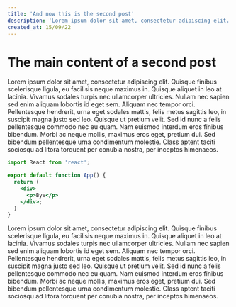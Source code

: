 ```yaml
---
title: 'And now this is the second post'
description: 'Lorem ipsum dolor sit amet, consectetur adipiscing elit. Quisque finibus scelerisque ligula, eu facilisis neque maximus in. Quisque aliquet in leo at lacinia.'
created_at: 15/09/22
---
```


# The main content of a second post

Lorem ipsum dolor sit amet, consectetur adipiscing elit. Quisque finibus scelerisque ligula, eu facilisis neque maximus in. Quisque aliquet in leo at lacinia. Vivamus sodales turpis nec ullamcorper ultricies. Nullam nec sapien sed enim aliquam lobortis id eget sem. Aliquam nec tempor orci. Pellentesque hendrerit, urna eget sodales mattis, felis metus sagittis leo, in suscipit magna justo sed leo. Quisque ut pretium velit. Sed id nunc a felis pellentesque commodo nec eu quam. Nam euismod interdum eros finibus bibendum. Morbi ac neque mollis, maximus eros eget, pretium dui. Sed bibendum pellentesque urna condimentum molestie. Class aptent taciti sociosqu ad litora torquent per conubia nostra, per inceptos himenaeos.

```jsx
import React from 'react';

export default function App() {
  return (
    <div>
      <p>Bye</p>
    </div>;
  )
}
```

Lorem ipsum dolor sit amet, consectetur adipiscing elit. Quisque finibus scelerisque ligula, eu facilisis neque maximus in. Quisque aliquet in leo at lacinia. Vivamus sodales turpis nec ullamcorper ultricies. Nullam nec sapien sed enim aliquam lobortis id eget sem. Aliquam nec tempor orci. Pellentesque hendrerit, urna eget sodales mattis, felis metus sagittis leo, in suscipit magna justo sed leo. Quisque ut pretium velit. Sed id nunc a felis pellentesque commodo nec eu quam. Nam euismod interdum eros finibus bibendum. Morbi ac neque mollis, maximus eros eget, pretium dui. Sed bibendum pellentesque urna condimentum molestie. Class aptent taciti sociosqu ad litora torquent per conubia nostra, per inceptos himenaeos.

